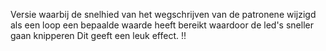 Versie waarbij de snelhied van het wegschrijven van de patronene wijzigd als een loop een bepaalde
waarde heeft bereikt waardoor de led's sneller gaan knipperen 
Dit geeft een leuk effect. !!
